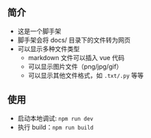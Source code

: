 ## 简介

+   这是一个脚手架
+   脚手架会将 docs/ 目录下的文件转为网页
+   可以显示多种文件类型
    +   markdown 文件可以插入 vue 代码
    +   可以显示图片文件（png/jpg/gif）
    +   可以显示其他文件格式，如 `.txt/.py` 等等

## 使用

+ 启动本地调试: `npm run dev`
+ 执行 build：`npm run build`
